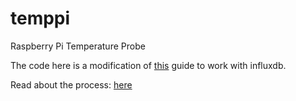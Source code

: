 # temppi
Raspberry Pi Temperature Probe

The code here is a modification of [this](https://learn.adafruit.com/adafruits-raspberry-pi-lesson-11-ds18b20-temperature-sensing/overview) guide to work with influxdb.

Read about the process: [here](https://nathanielkaiser.xyz/treehousetemps.html)
